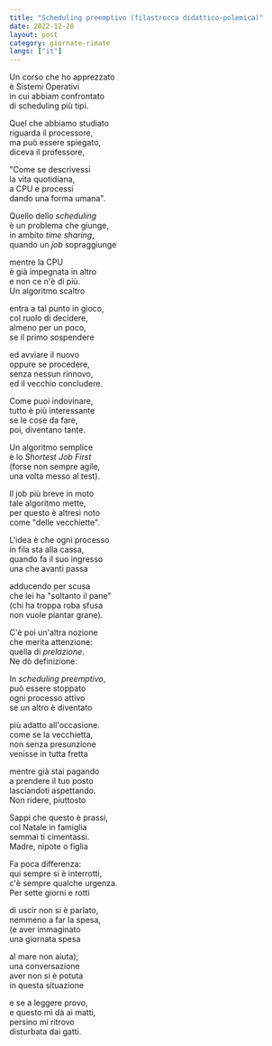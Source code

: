 ```yaml
---
title: "Scheduling preemptivo (filastrocca didattico-polemica)"
date: 2022-12-28
layout: post
category: giornate-rimate
langs: ["it"]
---
```


Un corso che ho apprezzato<br>
è Sistemi Operativi<br>
in cui abbiam confrontato<br>
di scheduling più tipi.

Quel che abbiamo studiato<br>
riguarda il processore,<br>
ma può essere spiegato,<br>
diceva il professore,

"Come se descrivessi<br>
la vita quotidiana,<br>
a CPU e processi<br>
dando una forma umana".

Quello dello _scheduling_<br>
è un problema che giunge,<br>
in ambito _time sharing_,<br>
quando un _job_ sopraggiunge

mentre la CPU<br>
è già impegnata in altro<br>
e non ce n'è di più.<br>
Un algoritmo scaltro

entra a tal punto in gioco,<br>
col ruolo di decidere,<br>
almeno per un poco,<br>
se il primo sospendere

ed avviare il nuovo<br>
oppure se procedere,<br>
senza nessun rinnovo,<br>
ed il vecchio concludere.

Come puoi indovinare,<br>
tutto è più interessante<br>
se le cose da fare,<br>
poi, diventano tante.

Un algoritmo semplice<br>
è lo _Shortest Job First_<br>
(forse non sempre agile,<br>
una volta messo al test).

Il job più breve in moto<br>
tale algoritmo mette,<br>
per questo è altresì noto<br>
come "delle vecchiette".

L'idea è che ogni processo<br>
in fila sta alla cassa,<br>
quando fa il suo ingresso<br>
una che avanti passa

adducendo per scusa<br>
che lei ha "soltanto il pane"<br>
(chi ha troppa roba sfusa<br>
non vuole piantar grane).

C'è poi un'altra nozione<br>
che merita attenzione:<br>
quella di _prelazione_.<br>
Ne dò definizione:

In _scheduling preemptivo_,<br>
può essere stoppato<br> 
ogni processo attivo<br>
se un altro è diventato

più adatto all'occasione.<br>
come se la vecchietta,<br>
non senza presunzione<br>
venisse in tutta fretta

mentre già stai pagando<br>
a prendere il tuo posto<br>
lasciandoti aspettando.<br>
Non ridere, piuttosto

Sappi che questo è prassi,<br>
col Natale in famiglia<br>
semmai ti cimentassi.<br>
Madre, nipote o figlia

Fa poca differenza:<br>
qui sempre si è interrotti,<br>
c'è sempre qualche urgenza.<br>
Per sette giorni e rotti

di uscir non si è parlato,<br>
nemmeno a far la spesa,<br>
(e aver immaginato<br>
una giornata spesa

al mare non aiuta);<br>
una conversazione<br>
aver non si è potuta<br>
in questa situazione

e se a leggere provo,<br>
e questo mi dà ai matti,<br>
persino mi ritrovo<br>
disturbata dai gatti.